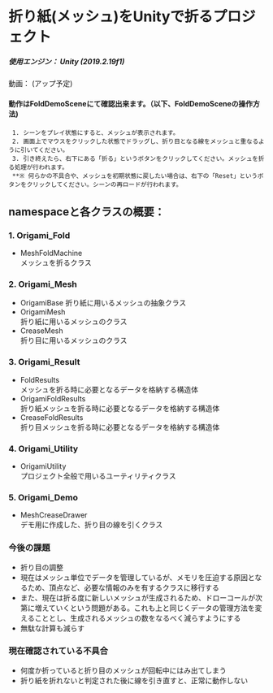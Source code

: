 # 折り紙(メッシュ)をUnityで折るプロジェクト

##### 使用エンジン： Unity (2019.2.19f1)

動画： (アップ予定)

#### 動作はFoldDemoSceneにて確認出来ます。（以下、FoldDemoSceneの操作方法)
     1. シーンをプレイ状態にすると、メッシュが表示されます。
     2. 画面上でマウスをクリックした状態でドラッグし、折り目となる線をメッシュと重なるように引いてください。
     3. 引き終えたら、右下にある「折る」というボタンをクリックしてください。メッシュを折る処理が行われます。
     **※ 何らかの不具合や、メッシュを初期状態に戻したい場合は、右下の「Reset」というボタンをクリックしてください。シーンの再ロードが行われます。

## namespaceと各クラスの概要：

### **1. Origami_Fold**
  - MeshFoldMachine  
  メッシュを折るクラス
  
### **2. Origami_Mesh**
  - OrigamiBase
  折り紙に用いるメッシュの抽象クラス
  - OrigamiMesh  
  折り紙に用いるメッシュのクラス
  - CreaseMesh  
  折り目に用いるメッシュのクラス


### **3. Origami_Result**
  - FoldResults  
  メッシュを折る時に必要となるデータを格納する構造体
  - OrigamiFoldResults  
  折り紙メッシュを折る時に必要となるデータを格納する構造体
  - CreaseFoldResults  
  折り目メッシュを折る時に必要となるデータを格納する構造体


### **4. Origami_Utility**
  - OrigamiUtility  
  プロジェクト全般で用いるユーティリティクラス

### **5. Origami_Demo**
   - MeshCreaseDrawer  
   デモ用に作成した、折り目の線を引くクラス
  
  
### **今後の課題**
  - 折り目の調整
  - 現在はメッシュ単位でデータを管理しているが、メモリを圧迫する原因となるため、頂点など、必要な情報のみを有するクラスに移行する
  - また、現在は折る度に新しいメッシュが生成されるため、ドローコールが次第に増えていくという問題がある。これも上と同じくデータの管理方法を変えることとし、生成されるメッシュの数をなるべく減らすようにする
  - 無駄な計算も減らす
  
### **現在確認されている不具合**  
  - 何度か折っていると折り目のメッシュが回転中にはみ出てしまう
  - 折り紙を折れないと判定された後に線を引き直すと、正常に動作しない
  

